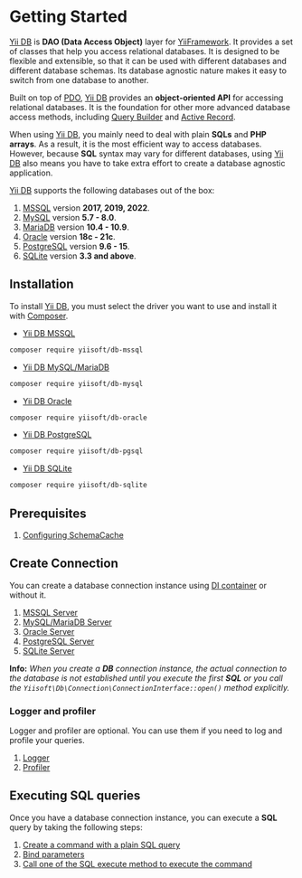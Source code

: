 # Getting Started

[Yii DB](https://github.com/yiisoft/db) is **DAO (Data Access Object)** layer for [YiiFramework](https://www.yiiframework.com/). It provides a set of classes that help you access relational databases. It is designed to be flexible and extensible, so that it can be used with different databases and different database schemas. Its database agnostic nature makes it easy to switch from one database to another.

Built on top of [PDO](https://www.php.net/manual/en/book.pdo.php), [Yii DB](https://github.com/yiisoft/db) provides an **object-oriented API** for accessing relational databases. It is the foundation for other more advanced database access methods, including [Query Builder](query-builder.md) and [Active Record](active-record.md).

When using [Yii DB](https://github.com/yiisoft/db), you mainly need to deal with plain **SQLs** and **PHP arrays**. As a result, it is the most efficient way to access databases. However, because **SQL** syntax may vary for different databases, using [Yii DB](https://github.com/yiisoft/db) also means you have to take extra effort to create a database agnostic application.

[Yii DB](https://github.com/yiisoft/db) supports the following databases out of the box:

1. [MSSQL](https://www.microsoft.com/en-us/sql-server/sql-server-2019) version **2017, 2019, 2022**.
2. [MySQL](https://www.mysql.com/) version **5.7 - 8.0**.
3. [MariaDB](https://mariadb.org/) version **10.4 - 10.9**.
4. [Oracle](https://www.oracle.com/database/) version **18c - 21c**.
5. [PostgreSQL](https://www.postgresql.org/) version **9.6 - 15**. 
6. [SQLite](https://www.sqlite.org/index.html) version **3.3 and above**.

## Installation

To install [Yii DB](https://github.com/yiisoft/db), you must select the driver you want to use and install it with [Composer](https://getcomposer.org/).

- [Yii DB MSSQL](https://github.com/yiisoft/db-mssql)

```bash
composer require yiisoft/db-mssql
```

- [Yii DB MySQL/MariaDB](https://github.com/yiisoft/db-mysql)

```bash
composer require yiisoft/db-mysql
```

- [Yii DB Oracle](https://github.com/yiisoft/db-oracle)

```bash
composer require yiisoft/db-oracle
```

- [Yii DB PostgreSQL](https://github.com/yiisoft/db-pgsql)

```bash
composer require yiisoft/db-pgsql
```

- [Yii DB SQLite](https://github.com/yiisoft/db-pgsql)

```bash
composer require yiisoft/db-sqlite
```

## Prerequisites

1. [Configuring SchemaCache](schema-cache.md)

## Create Connection

You can create a database connection instance using [DI container](https://github.com/yiisoft/di) or without it.

1. [MSSQL Server](/docs/en/connection/mssql.md)
2. [MySQL/MariaDB Server](/docs/en/connection/mysql.md)
3. [Oracle Server](/docs/en/connection/oracle.md)
4. [PostgreSQL Server](/docs/en/connection/pgsql.md)
5. [SQLite Server](/docs/en/connection/sqlite.md)

**Info:** *When you create a **DB** connection instance, the actual connection to the database is not established until you execute the first **SQL** or you call the `Yiisoft\Db\Connection\ConnectionInterface::open()` method explicitly.*

### Logger and profiler

Logger and profiler are optional. You can use them if you need to log and profile your queries.

1. [Logger](/docs/en/connection/logger_profiler/logger.md)
2. [Profiler](/docs/en/connection/logger_profiler/profiler.md)

## Executing SQL queries

Once you have a database connection instance, you can execute a **SQL** query by taking the following steps:

1. [Create a command with a plain SQL query](/docs/en/executing_sql_queries/create-command.md)
2. [Bind parameters](/docs/en/executing_sql_queries/bind-parameters.md)
3. [Call one of the SQL execute method to execute the command](/docs/en/executing_sql_queries/execute-command.md)
